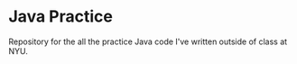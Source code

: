 Java Practice
=============

Repository for the all the practice Java code I've written outside of class at NYU.